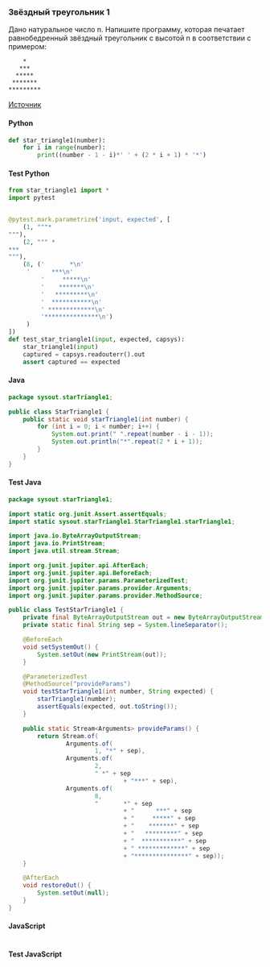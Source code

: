 ### Звёздный треугольник 1

Дано натуральное число n. Напишите программу, которая печатает равнобедренный звёздный треугольник с высотой n в соответствии с примером:

        *  
       ***  
      *****  
     *******  
    *********  

[Источник](https://stepik.org/lesson/334152/step/4?unit=317561)

<!-- tabs: start -->
#### **Python**

```python
def star_triangle1(number):
    for i in range(number):
        print((number - 1 - i)*' ' + (2 * i + 1) * '*')
```
#### **Test Python**

```python
from star_triangle1 import *
import pytest


@pytest.mark.parametrize('input, expected', [
    (1, """*
"""),
    (2, """ *
***
"""),
    (8, ('       *\n'
     '      ***\n'
         '     *****\n'
         '    *******\n'
         '   *********\n'
         '  ***********\n'
         ' *************\n'
         '***************\n')
     )
])
def test_star_triangle1(input, expected, capsys):
    star_triangle1(input)
    captured = capsys.readouterr().out
    assert captured == expected
```

#### **Java**

```java
package sysout.starTriangle1;

public class StarTriangle1 {
    public static void starTriangle1(int number) {
        for (int i = 0; i < number; i++) {
            System.out.print(" ".repeat(number - i - 1));
            System.out.println("*".repeat(2 * i + 1));
        }
    }
}
```
#### **Test Java**

```java
package sysout.starTriangle1;

import static org.junit.Assert.assertEquals;
import static sysout.starTriangle1.StarTriangle1.starTriangle1;

import java.io.ByteArrayOutputStream;
import java.io.PrintStream;
import java.util.stream.Stream;

import org.junit.jupiter.api.AfterEach;
import org.junit.jupiter.api.BeforeEach;
import org.junit.jupiter.params.ParameterizedTest;
import org.junit.jupiter.params.provider.Arguments;
import org.junit.jupiter.params.provider.MethodSource;

public class TestStarTriangle1 {
    private final ByteArrayOutputStream out = new ByteArrayOutputStream();
    private static final String sep = System.lineSeparator();

    @BeforeEach
    void setSystemOut() {
        System.setOut(new PrintStream(out));
    }

    @ParameterizedTest
    @MethodSource("provideParams")
    void testStarTriangle1(int number, String expected) {
        starTriangle1(number);
        assertEquals(expected, out.toString());
    }

    public static Stream<Arguments> provideParams() {
        return Stream.of(
                Arguments.of(
                        1, "*" + sep),
                Arguments.of(
                        2,
                        " *" + sep
                                + "***" + sep),
                Arguments.of(
                        8,
                        "       *" + sep
                                + "      ***" + sep
                                + "     *****" + sep
                                + "    *******" + sep
                                + "   *********" + sep
                                + "  ***********" + sep
                                + " *************" + sep
                                + "***************" + sep));
    }

    @AfterEach
    void restoreOut() {
        System.setOut(null);
    }
}
```

#### **JavaScript**

```javascript

```
#### **Test JavaScript**

```javascript

```
<!-- tabs: end -->
